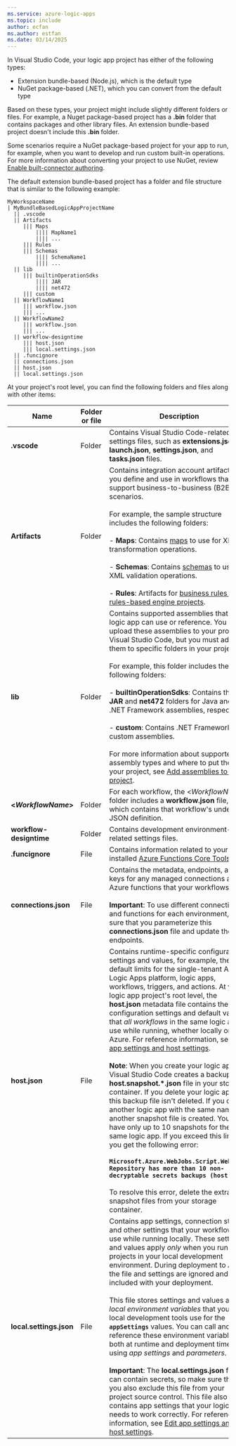 ```yaml
---
ms.service: azure-logic-apps
ms.topic: include
author: ecfan
ms.author: estfan
ms.date: 03/14/2025
---
```


In Visual Studio Code, your logic app project has either of the following types:

* Extension bundle-based (Node.js), which is the default type
* NuGet package-based (.NET), which you can convert from the default type

Based on these types, your project might include slightly different folders or files. For example, a Nuget package-based project has a **.bin** folder that contains packages and other library files. An extension bundle-based project doesn't include this **.bin** folder.

Some scenarios require a NuGet package-based project for your app to run, for example, when you want to develop and run custom built-in operations. For more information about converting your project to use NuGet, review [Enable built-connector authoring](/azure/logic-apps/create-single-tenant-workflows-visual-studio-code#enable-built-in-connector-authoring).

The default extension bundle-based project has a folder and file structure that is similar to the following example:

```text
MyWorkspaceName
| MyBundleBasedLogicAppProjectName
  || .vscode
  || Artifacts
     ||| Maps 
         |||| MapName1
         |||| ...
     ||| Rules
     ||| Schemas
         |||| SchemaName1
         |||| ...
  || lib
     ||| builtinOperationSdks
         |||| JAR
         |||| net472
     ||| custom
  || WorkflowName1
     ||| workflow.json
     ||| ...
  || WorkflowName2
     ||| workflow.json
     ||| ...
  || workflow-designtime
     ||| host.json
     ||| local.settings.json
  || .funcignore
  || connections.json
  || host.json
  || local.settings.json
```

At your project's root level, you can find the following folders and files along with other items:

| Name | Folder or file | Description |
|------|----------------|-------------|
| **.vscode** | Folder | Contains Visual Studio Code-related settings files, such as **extensions.json**, **launch.json**, **settings.json**, and **tasks.json** files. |
| **Artifacts** | Folder | Contains integration account artifacts that you define and use in workflows that support business-to-business (B2B) scenarios. <br><br>For example, the sample structure includes the following folders: <br><br>- **Maps**: Contains [maps](/azure/logic-apps/logic-apps-enterprise-integration-maps) to use for XML transformation operations. <br><br>- **Schemas**: Contains [schemas](/azure/logic-apps/logic-apps-enterprise-integration-schemas) to use for XML validation operations. <br><br>- **Rules**: Artifacts for [business rules in rules-based engine projects](/azure/logic-apps/rules-engine/rules-engine-overview). |
| **lib** | Folder | Contains supported assemblies that your logic app can use or reference. You can upload these assemblies to your project in Visual Studio Code, but you must add them to specific folders in your project. <br><br>For example, this folder includes the following folders: <br><br>- **builtinOperationSdks**: Contains the **JAR** and **net472** folders for Java and .NET Framework assemblies, respectively. <br><br>- **custom**: Contains .NET Framework custom assemblies. <br><br>For more information about supported assembly types and where to put them in your project, see [Add assemblies to your project](/azure/logic-apps/create-single-tenant-workflows-visual-studio-code#add-assembly). |
| **<*WorkflowName*>** | Folder | For each workflow, the <*WorkflowName*> folder includes a **workflow.json** file, which contains that workflow's underlying JSON definition. |
| **workflow-designtime** | Folder | Contains development environment-related settings files. |
| **.funcignore** | File | Contains information related to your installed [Azure Functions Core Tools](/azure/azure-functions/functions-run-local). |
| **connections.json** | File | Contains the metadata, endpoints, and keys for any managed connections and Azure functions that your workflows use. <br><br>**Important**: To use different connections and functions for each environment, make sure that you parameterize this **connections.json** file and update the endpoints. |
| **host.json** | File | Contains runtime-specific configuration settings and values, for example, the default limits for the single-tenant Azure Logic Apps platform, logic apps, workflows, triggers, and actions. At your logic app project's root level, the **host.json** metadata file contains the configuration settings and default values that *all workflows* in the same logic app use while running, whether locally or in Azure. For reference information, see [Edit app settings and host settings](/azure/logic-apps/edit-app-settings-host-settings#reference-host-json). <br><br>**Note**: When you create your logic app, Visual Studio Code creates a backup **host.snapshot.*.json** file in your storage container. If you delete your logic app, this backup file isn't deleted. If you create another logic app with the same name, another snapshot file is created. You can have only up to 10 snapshots for the same logic app. If you exceed this limit, you get the following error: <br><br>**`Microsoft.Azure.WebJobs.Script.WebHost: Repository has more than 10 non-decryptable secrets backups (host))`** <br><br>To resolve this error, delete the extra snapshot files from your storage container. |
| **local.settings.json** | File | Contains app settings, connection strings, and other settings that your workflows use while running locally. These settings and values apply *only* when you run your projects in your local development environment. During deployment to Azure, the file and settings are ignored and aren't included with your deployment. <br><br>This file stores settings and values as *local environment variables* that your local development tools use for the **`appSettings`** values. You can call and reference these environment variables both at runtime and deployment time by using *app settings* and *parameters*. <br><br>**Important**: The **local.settings.json** file can contain secrets, so make sure that you also exclude this file from your project source control. This file also contains app settings that your logic app needs to work correctly. For reference information, see [Edit app settings and host settings](/azure/logic-apps/edit-app-settings-host-settings#reference-local-settings-json). |
